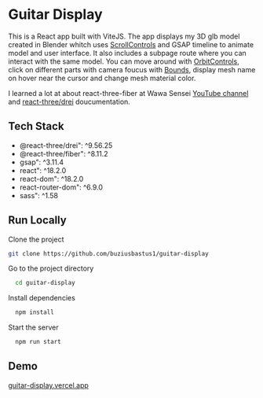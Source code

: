 # Guitar Display

This is a React app built with ViteJS. The app displays my 3D glb model created in Blender whitch uses <a href="https://github.com/pmndrs/drei#scrollcontrols" target="_blank" rel="noreferrer">ScrollControls</a> and GSAP timeline to animate model and user interface. It also includes a subpage route where you can interact with the same model. You can move around with <a href="https://threejs.org/docs/#examples/en/controls/OrbitControls" target="_blank" rel="noreferrer">OrbitControls</a>, click on different parts with camera foucus with <a href="https://github.com/pmndrs/drei#bounds" target="_blank" rel="noreferrer">Bounds</a>, display mesh name on hover near the cursor and change mesh material color.<p> I learned a lot at about react-three-fiber at Wawa Sensei <a href="https://www.youtube.com/@WawaSensei" target="_blank" rel="noreferrer">YouTube channel</a> and <a href="https://github.com/pmndrs/drei" target="_blank" rel="noreferrer">react-three/drei</a> doucumentation.</p>


## Tech Stack

- @react-three/drei": ^9.56.25
- @react-three/fiber": ^8.11.2
- gsap": ^3.11.4
- react": ^18.2.0
- react-dom": ^18.2.0
- react-router-dom": ^6.9.0
- sass": ^1.58
    
## Run Locally

Clone the project

```bash
git clone https://github.com/buziusbastus1/guitar-display
```

Go to the project directory

```bash
  cd guitar-display
```

Install dependencies

```bash
  npm install
```

Start the server

```bash
  npm run start
```


## Demo
[guitar-display.vercel.app](https://guitar-display.vercel.app/)


